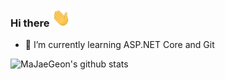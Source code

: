 ### Hi there <img src="https://raw.githubusercontent.com/ABSphreak/ABSphreak/master/gifs/Hi.gif" width="30px">

- 🌱 I’m currently learning ASP.NET Core and Git
 
![MaJaeGeon's github stats](https://github-readme-stats.vercel.app/api?username=MaJAeGeon&show_icons=true&theme=merko)
<!--
**MaJaeGeon/MaJaeGeon** is a ✨ _special_ ✨ repository because its `README.md` (this file) appears on your GitHub profile.

Here are some ideas to get you started:

- 🔭 I’m currently working on ...
- 🌱 I’m currently learning ...
- 👯 I’m looking to collaborate on ...
- 🤔 I’m looking for help with ...
- 💬 Ask me about ...
- 📫 How to reach me: ...
- 😄 Pronouns: ...
- ⚡ Fun fact: ...
-->
